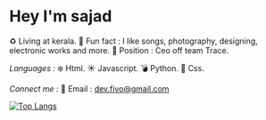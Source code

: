 # Hey I'm sajad

♻️ Living at kerala.
🌱 Fun fact : I like songs, photography, designing, electronic works and more.
🍂 Position : Ceo off team Trace. 

*Languages :*
❄️ Html.
☀️ Javascript.
💣 Python.
🧬 Css.

*Connect me :*
🌈 Email : dev.fivo@gmail.com

[![Top Langs](https://github-readme-stats.vercel.app/api/top-langs/?username=mrsajadpp-github-username&layout=compact&theme=vision-friendly-dark)](https://github.com/anuraghazra/github-readme-stats)




